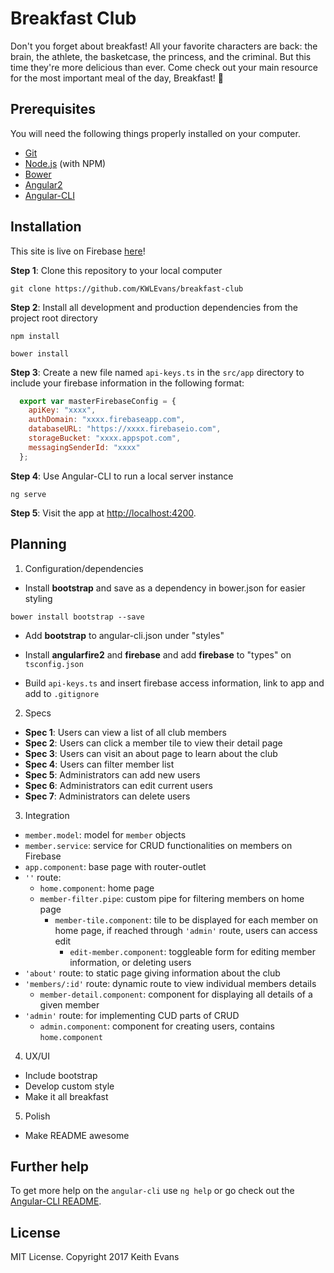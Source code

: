 # Breakfast Club

Don't you forget about breakfast! All your favorite characters are back: the brain, the athlete, the basketcase, the princess, and the criminal. But this time they're more delicious than ever. Come check out your main resource for the most important meal of the day, Breakfast! 🙋

## Prerequisites

You will need the following things properly installed on your computer.

* [Git](https://git-scm.com/)
* [Node.js](https://nodejs.org/) (with NPM)
* [Bower](https://bower.io/)
* [Angular2](https://github.com/angular/angular)
* [Angular-CLI](https://github.com/angular/angular-cli)

## Installation

This site is live on Firebase [here](https://breakfast-club-81122.firebaseapp.com/admin)!

**Step 1**: Clone this repository to your local computer

```console
git clone https://github.com/KWLEvans/breakfast-club
```

**Step 2**: Install all development and production dependencies from the project root directory

```console
npm install
```
```console
bower install
```

**Step 3**: Create a new file named `api-keys.ts` in the `src/app` directory to include your firebase information in the following format:

```js
  export var masterFirebaseConfig = {
    apiKey: "xxxx",
    authDomain: "xxxx.firebaseapp.com",
    databaseURL: "https://xxxx.firebaseio.com",
    storageBucket: "xxxx.appspot.com",
    messagingSenderId: "xxxx"
  };
```

**Step 4**: Use Angular-CLI to run a local server instance

```console
ng serve
```

**Step 5**: Visit the app at [http://localhost:4200](http://localhost:4200).

## Planning

1. Configuration/dependencies
  * Install **bootstrap** and save as a dependency in bower.json for easier styling
  ```console
  bower install bootstrap --save
  ```
  * Add **bootstrap** to angular-cli.json under "styles"

  * Install **angularfire2** and **firebase** and add **firebase** to "types" on `tsconfig.json`

  * Build `api-keys.ts` and insert firebase access information, link to app and add to `.gitignore`

2. Specs
  * **Spec 1**: Users can view a list of all club members
  * **Spec 2**: Users can click a member tile to view their detail page
  * **Spec 3**: Users can visit an about page to learn about the club
  * **Spec 4**: Users can filter member list
  * **Spec 5**: Administrators can add new users
  * **Spec 6**: Administrators can edit current users
  * **Spec 7**: Administrators can delete users

3. Integration
  * `member.model`: model for `member` objects
  * `member.service`: service for CRUD functionalities on members on Firebase
  * `app.component`: base page with router-outlet
  * `''` route:
    * `home.component`: home page
    * `member-filter.pipe`: custom pipe for filtering members on home page
      * `member-tile.component`: tile to be displayed for each member on home page, if reached through `'admin'` route, users can access edit
        * `edit-member.component`: toggleable form for editing member information, or deleting users
  * `'about'` route: to static page giving information about the club
  * `'members/:id'` route: dynamic route to view individual members details
    * `member-detail.component`: component for displaying all details of a given member
  * `'admin'` route: for implementing CUD parts of CRUD
    * `admin.component`: component for creating users, contains `home.component`

4. UX/UI
  * Include bootstrap
  * Develop custom style
  * Make it all breakfast

5. Polish
  * Make README awesome

## Further help

To get more help on the `angular-cli` use `ng help` or go check out the [Angular-CLI README](https://github.com/angular/angular-cli/blob/master/README.md).

## License

MIT License. Copyright 2017 Keith Evans
